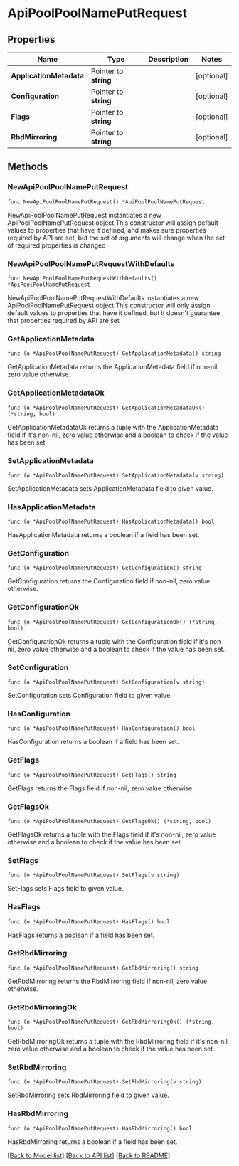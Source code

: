 # ApiPoolPoolNamePutRequest

## Properties

Name | Type | Description | Notes
------------ | ------------- | ------------- | -------------
**ApplicationMetadata** | Pointer to **string** |  | [optional] 
**Configuration** | Pointer to **string** |  | [optional] 
**Flags** | Pointer to **string** |  | [optional] 
**RbdMirroring** | Pointer to **string** |  | [optional] 

## Methods

### NewApiPoolPoolNamePutRequest

`func NewApiPoolPoolNamePutRequest() *ApiPoolPoolNamePutRequest`

NewApiPoolPoolNamePutRequest instantiates a new ApiPoolPoolNamePutRequest object
This constructor will assign default values to properties that have it defined,
and makes sure properties required by API are set, but the set of arguments
will change when the set of required properties is changed

### NewApiPoolPoolNamePutRequestWithDefaults

`func NewApiPoolPoolNamePutRequestWithDefaults() *ApiPoolPoolNamePutRequest`

NewApiPoolPoolNamePutRequestWithDefaults instantiates a new ApiPoolPoolNamePutRequest object
This constructor will only assign default values to properties that have it defined,
but it doesn't guarantee that properties required by API are set

### GetApplicationMetadata

`func (o *ApiPoolPoolNamePutRequest) GetApplicationMetadata() string`

GetApplicationMetadata returns the ApplicationMetadata field if non-nil, zero value otherwise.

### GetApplicationMetadataOk

`func (o *ApiPoolPoolNamePutRequest) GetApplicationMetadataOk() (*string, bool)`

GetApplicationMetadataOk returns a tuple with the ApplicationMetadata field if it's non-nil, zero value otherwise
and a boolean to check if the value has been set.

### SetApplicationMetadata

`func (o *ApiPoolPoolNamePutRequest) SetApplicationMetadata(v string)`

SetApplicationMetadata sets ApplicationMetadata field to given value.

### HasApplicationMetadata

`func (o *ApiPoolPoolNamePutRequest) HasApplicationMetadata() bool`

HasApplicationMetadata returns a boolean if a field has been set.

### GetConfiguration

`func (o *ApiPoolPoolNamePutRequest) GetConfiguration() string`

GetConfiguration returns the Configuration field if non-nil, zero value otherwise.

### GetConfigurationOk

`func (o *ApiPoolPoolNamePutRequest) GetConfigurationOk() (*string, bool)`

GetConfigurationOk returns a tuple with the Configuration field if it's non-nil, zero value otherwise
and a boolean to check if the value has been set.

### SetConfiguration

`func (o *ApiPoolPoolNamePutRequest) SetConfiguration(v string)`

SetConfiguration sets Configuration field to given value.

### HasConfiguration

`func (o *ApiPoolPoolNamePutRequest) HasConfiguration() bool`

HasConfiguration returns a boolean if a field has been set.

### GetFlags

`func (o *ApiPoolPoolNamePutRequest) GetFlags() string`

GetFlags returns the Flags field if non-nil, zero value otherwise.

### GetFlagsOk

`func (o *ApiPoolPoolNamePutRequest) GetFlagsOk() (*string, bool)`

GetFlagsOk returns a tuple with the Flags field if it's non-nil, zero value otherwise
and a boolean to check if the value has been set.

### SetFlags

`func (o *ApiPoolPoolNamePutRequest) SetFlags(v string)`

SetFlags sets Flags field to given value.

### HasFlags

`func (o *ApiPoolPoolNamePutRequest) HasFlags() bool`

HasFlags returns a boolean if a field has been set.

### GetRbdMirroring

`func (o *ApiPoolPoolNamePutRequest) GetRbdMirroring() string`

GetRbdMirroring returns the RbdMirroring field if non-nil, zero value otherwise.

### GetRbdMirroringOk

`func (o *ApiPoolPoolNamePutRequest) GetRbdMirroringOk() (*string, bool)`

GetRbdMirroringOk returns a tuple with the RbdMirroring field if it's non-nil, zero value otherwise
and a boolean to check if the value has been set.

### SetRbdMirroring

`func (o *ApiPoolPoolNamePutRequest) SetRbdMirroring(v string)`

SetRbdMirroring sets RbdMirroring field to given value.

### HasRbdMirroring

`func (o *ApiPoolPoolNamePutRequest) HasRbdMirroring() bool`

HasRbdMirroring returns a boolean if a field has been set.


[[Back to Model list]](../README.md#documentation-for-models) [[Back to API list]](../README.md#documentation-for-api-endpoints) [[Back to README]](../README.md)


